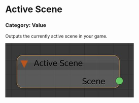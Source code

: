 # Active Scene

### Category: Value

Outputs the currently active scene in your game.

![](/assets/active-scene.JPG)




